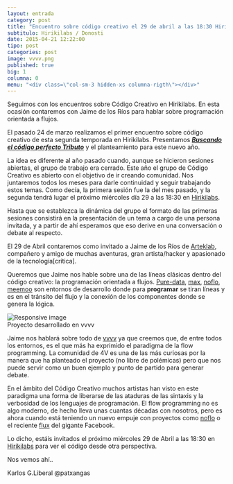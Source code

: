```yaml
---
layout: entrada
category: post
title: "Encuentro sobre código creativo el 29 de abril a las 18:30 Hirikilabs"
subtitulo: Hirikilabs / Donosti
date: 2015-04-21 12:22:00
tipo: post
categories: post
image: vvvv.png
published: true
big: 1
columna: 0
menu: "<div class=\"col-sm-3 hidden-xs columna-rigth\"></div>"
---
```


Seguimos con los encuentros sobre Código Creativo en Hirikilabs. En esta ocasión contaremos con Jaime de los Ríos para hablar sobre programación orientada a flujos.

<!--mas-->


El pasado 24 de marzo realizamos el primer encuentro sobre código creativo de esta segunda temporada en Hirikilabs. Presentamos ___[Buscando el código perfecto Tributo](http://labs.interzonas.info/articles/buscando-el-codigo-perfecto-tributo/)___ y el planteamiento para este nuevo año. 

La idea es diferente al año pasado cuando, aunque se hicieron sesiones abiertas, el grupo de trabajo era cerrado. Este año el grupo de Código Creativo es abierto con el objetivo de ir creando comunidad. Nos juntaremos todos los meses para darle continuidad y seguir trabajando estos temas. Como decía, la primera sesión fue la del mes pasado, y la segunda tendrá lugar el próximo miércoles día 29 a las 18:30 en [Hirikilabs](http://hirikilabs.tabakalera.eu). 

Hasta que se establezca la dinámica del grupo el formato de las primeras sesiones consistirá en la presentación de un tema a cargo de una persona invitada, y a partir de ahí esperamos que eso derive en una conversación o debate al respecto.

El 29 de Abril contaremos como invitado a Jaime de los Ríos de [Arteklab](http://www.arteklab.org/), compañero y amigo de muchas aventuras, gran artista/hacker y apasionado de la tecnología[crítica]. 

Queremos que Jaime nos hable sobre una de las líneas clásicas dentro del código creativo: la programación orientada a flujos. [Pure-data](https://puredata.info/), [max](https://cycling74.com/), [noflo](http://noflojs.org/), [meemoo](http://meemoo.org/) son entornos de desarrollo donde para __programar__ se tiran líneas y es en el tránsito del flujo y la conexión de los componentes donde se genera la lógica. 

<div class="img-wrapper">
  <img src="{{site.url}}/images/tributo/meemo.png" class="img-responsive" alt="Responsive image">
  <div class="img-footer">Proyecto desarrollado en vvvv</div>
</div>


Jaime nos hablará sobre todo de [vvvv](http://vvvv.org/) ya que creemos que, de entre todos los entornos, es el que más ha exprimido el paradigma de la flow programming. La comunidad de 4V es una de las más curiosas por la manera que ha planteado el proyecto (no libre de polémicas) pero que nos puede servir como un buen ejemplo y punto de partido para generar debate.

En el ámbito del Código Creativo muchos artistas han visto en este paradigma una forma de liberarse de las ataduras de las sintaxis y la verbosidad de los lenguajes de programación. El flow programming no es algo moderno, de hecho lleva unas cuantas décadas con nosotros, pero es ahora cuando está teniendo un nuevo empuje con proyectos como [noflo](http://http://noflojs.org/) o el reciente [flux](https://github.com/facebook/flux) del gigante Facebook. 

Lo dicho, estáis invitados el próximo miércoles 29 de Abril a las 18:30 en [Hirikilabs](http://hirikilabs.tabakalera.eu) para ver el código desde otra perspectiva. 

Nos vemos ahí..

Karlos G.Liberal
@patxangas










